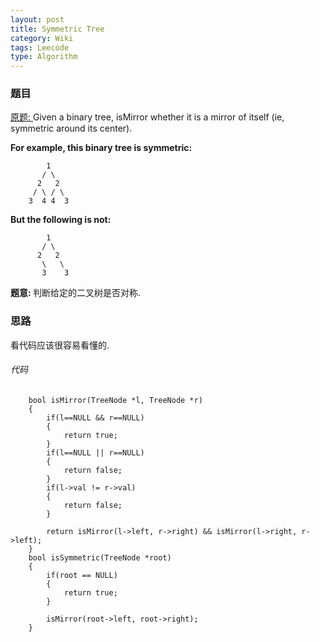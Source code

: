 ```yaml
---
layout: post
title: Symmetric Tree 
category: Wiki
tags: Leecode
type: Algorithm
---
```


### 题目
[原题: ](//oj.leetcode.com/problems/Symmetric-Tree/)Given a binary tree, isMirror whether it is a mirror of itself (ie, symmetric around its center).

<b>For example, this binary tree is symmetric:</b>

            1
           / \
          2   2
         / \ / \
        3  4 4  3

<b>But the following is not:</b>
         
            1
           / \
          2   2
           \   \
           3    3

<b>题意: </b>
判断给定的二叉树是否对称.

### 思路
看代码应该很容易看懂的.

###### 代码

		bool isMirror(TreeNode *l, TreeNode *r)
        {
            if(l==NULL && r==NULL)
            {
                return true;
            }
            if(l==NULL || r==NULL)
            {
                return false;
            }
            if(l->val != r->val)
            {
                return false;
            }
            
            return isMirror(l->left, r->right) && isMirror(l->right, r->left);
        }
        bool isSymmetric(TreeNode *root) 
        {
            if(root == NULL)
            {
                return true;
            }
            
            isMirror(root->left, root->right);
        }
